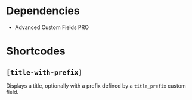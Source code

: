 # Dependencies
- Advanced Custom Fields PRO

# Shortcodes

## `[title-with-prefix]`
Displays a title, optionally with a prefix defined by a `title_prefix` custom field.